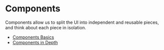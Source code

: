# Components

Components allow us to split the UI into independent and reusable pieces, and think about each piece in isolation.

- [Components Basics](https://vuejs.org/guide/essentials/component-basics.html)
- [Components in Depth](https://vuejs.org/guide/components/registration.html)

